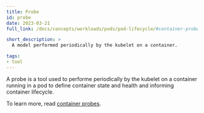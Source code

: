 ```yaml
---
title: Probe
id: probe
date: 2023-03-21
full_link: /docs/concepts/workloads/pods/pod-lifecycle/#container-probes

short_description: >
  A model performed periodically by the kubelet on a container.

tags:
- tool
---
```

A probe is a tool used to performe periodically by the kubelet on a container
running in a pod to define container state and health and informing container lifecycle.

<!--more-->
 
To learn more, read [container probes](/docs/concepts/workloads/pods/pod-lifecycle/#container-probes).
